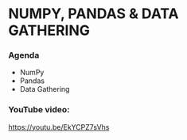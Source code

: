 # NUMPY, PANDAS & DATA GATHERING

### Agenda
- NumPy
- Pandas
- Data Gathering

### YouTube video:
https://youtu.be/EkYCPZ7sVhs